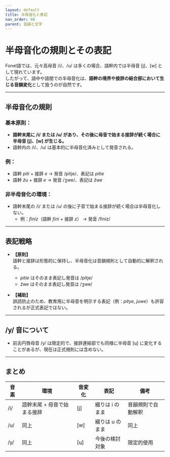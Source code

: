 ```yaml
---
layout: default
title: 半母音化と表記
nav_order: 90
parent: 音韻と文字
---
```

# 半母音化の規則とその表記

Fonel語では、元々高母音 /i/、/u/ は多くの場合、語幹内では半母音 [j]、[w] として現れています。  
したがって、語中や語間での半母音化は、**語幹の境界や接辞の結合部において生じる音韻変化**として扱うのが自然です。

---

## 半母音化の規則

### 基本原則：  
- **語幹末尾に /i/ または /u/ があり、その後に母音で始まる接辞が続く場合に半母音 [j]、[w] が生じる。**  
- 語幹内の /i/、/u/ は基本的に半母音化済みとして発音される。

### 例：  
- 語幹 *piti* + 接辞 *e* → 発音 /pitje/、表記は *pitie*  
- 語幹 *žu* + 接辞 *e* → 発音 /ʒwe/、表記は *žwe*  

### 非半母音化の環境：  
- 語幹末尾の /i/ または /u/ の後に子音で始まる接辞が続く場合は半母音化しない。  
  - 例：*finiz*（語幹 *fini* + 接辞 *z*） → 発音 /finiz/

---

## 表記戦略

- **【原則】**  
  語幹と接辞は形態的に保持し、半母音化は音韻規則として自動的に解釈される。  
  - *pitie* はそのまま表記し発音は /pitje/  
  - *žwe* はそのまま表記し発音は /ʒwe/

- **【補助】**  
  誤読防止のため、教育用に半母音を明示する表記（例：*pitye*, *juwe*）も許容されるが正式表記ではない。

---

## /y/ 音について

- 前舌円唇母音 /y/ は限定的で、接辞連結部でも同様に半母音 [ɥ] に変化することがあるが、現在は正式規則には含めない。

---

## まとめ

| 音素 | 環境                         | 音変化 | 表記           | 備考               |
|-------|-----------------------------|---------|----------------|--------------------|
| /i/   | 語幹末尾 + 母音で始まる接辞 | [j]     | 綴りは i のまま | 音韻規則で自動解釈   |
| /u/   | 同上                        | [w]     | 綴りは u のまま | 同上               |
| /y/   | 同上                        | [ɥ]     | 今後の検討対象  | 限定的使用          |
